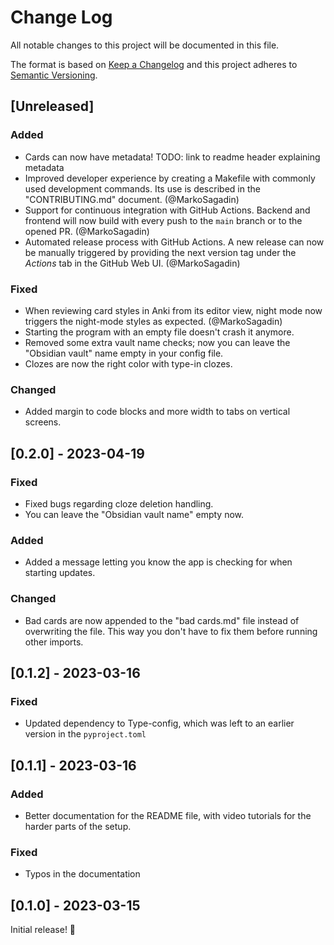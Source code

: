# Change Log
All notable changes to this project will be documented in this file.

The format is based on [Keep a Changelog](http://keepachangelog.com/) and this project adheres to [Semantic Versioning](http://semver.org/).

## [Unreleased]

### Added
- Cards can now have metadata! TODO: link to readme header explaining metadata
- Improved developer experience by creating a Makefile with commonly used development commands. Its use is described in the "CONTRIBUTING.md" document. (@MarkoSagadin)
- Support for continuous integration with GitHub Actions. Backend and frontend will now build with every push to the `main` branch or to the opened PR. (@MarkoSagadin)
- Automated release process with GitHub Actions. A new release can now be manually triggered by providing the next version tag under the _Actions_ tab in the GitHub Web UI. (@MarkoSagadin)

### Fixed
- When reviewing card styles in Anki from its editor view, night mode now triggers the night-mode styles as expected. (@MarkoSagadin)
- Starting the program with an empty file doesn't crash it anymore.
- Removed some extra vault name checks; now you can leave the "Obsidian vault" name empty in your config file.
- Clozes are now the right color with type-in clozes.

### Changed
- Added margin to code blocks and more width to tabs on vertical screens.

## [0.2.0] - 2023-04-19

### Fixed
- Fixed bugs regarding cloze deletion handling.
- You can leave the "Obsidian vault name" empty now.

### Added
- Added a message letting you know the app is checking for when starting updates.

### Changed
- Bad cards are now appended to the "bad cards.md" file instead of overwriting the file. This way you don't have to fix them before running other imports.

## [0.1.2] - 2023-03-16

### Fixed
- Updated dependency to Type-config, which was left to an earlier version in the `pyproject.toml`

## [0.1.1] - 2023-03-16

### Added
- Better documentation for the README file, with video tutorials for the harder parts of the setup.

### Fixed
- Typos in the documentation

## [0.1.0] - 2023-03-15
Initial release! 🥳

